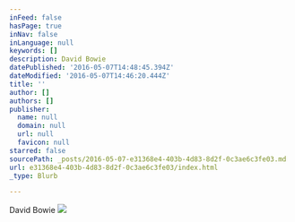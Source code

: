 ```yaml
---
inFeed: false
hasPage: true
inNav: false
inLanguage: null
keywords: []
description: David Bowie
datePublished: '2016-05-07T14:48:45.394Z'
dateModified: '2016-05-07T14:46:20.444Z'
title: ''
author: []
authors: []
publisher:
  name: null
  domain: null
  url: null
  favicon: null
starred: false
sourcePath: _posts/2016-05-07-e31368e4-403b-4d83-8d2f-0c3ae6c3fe03.md
url: e31368e4-403b-4d83-8d2f-0c3ae6c3fe03/index.html
_type: Blurb

---
```

David Bowie
![](https://the-grid-user-content.s3-us-west-2.amazonaws.com/baf702d9-4251-48aa-9e01-f95719d51669.jpg)